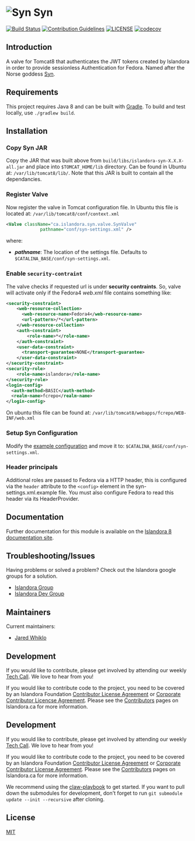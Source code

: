 # ![Syn](https://cloud.githubusercontent.com/assets/2371345/23724175/2998ecb0-0422-11e7-9009-aee3f129633f.png) Syn
[![Build Status](https://travis-ci.com/Islandora/Syn.svg?branch=master)](https://travis-ci.com/Islandora/Syn)
[![Contribution Guidelines](http://img.shields.io/badge/CONTRIBUTING-Guidelines-blue.svg)](./CONTRIBUTING.md)
[![LICENSE](https://img.shields.io/badge/license-MIT-blue.svg?style=flat-square)](./LICENSE)
[![codecov](https://codecov.io/gh/Islandora/Syn/branch/master/graph/badge.svg)](https://codecov.io/gh/Islandora/Syn)

## Introduction

A valve for Tomcat8 that authenticates the JWT tokens created by Islandora in order to provide sessionless Authentication for Fedora. Named after the Norse goddess [Syn](https://en.wikipedia.org/wiki/Syn_(goddess)).

## Requirements

This project requires Java 8 and can be built with [Gradle](https://gradle.org). To build and test locally, use `./gradlew build`.

## Installation

### Copy Syn JAR
Copy the JAR that was built above from `build/libs/islandora-syn-X.X.X-all.jar` and place into `$TOMCAT_HOME/lib` directory. Can be found in Ubuntu at: `/var/lib/tomcat8/lib/`. Note that this JAR is built to contain all the dependancies.

### Register Valve
Now register the valve in Tomcat configuration file.
In Ubuntu this file is located at: `/var/lib/tomcat8/conf/context.xml` 

```xml
<Valve className="ca.islandora.syn.valve.SynValve" 
	  		 pathname="conf/syn-settings.xml" />
```

where:
* ***pathname***: The location of the settings file. Defaults to `$CATALINA_BASE/conf/syn-settings.xml`.

### Enable `security-contraint`
The valve checks if requested url is under **security contraints**. So, valve will activate only if the Fedora4  *web.xml* file contains something like:

```xml
<security-constraint>
    <web-resource-collection>
      <web-resource-name>Fedora4</web-resource-name>
      <url-pattern>/*</url-pattern>
    </web-resource-collection>
    <auth-constraint>
        <role-name>*</role-name>
    </auth-constraint>
    <user-data-constraint>
      <transport-guarantee>NONE</transport-guarantee>
    </user-data-constraint>
</security-constraint>
<security-role>
    <role-name>islandora</role-name>
</security-role>
<login-config>
  <auth-method>BASIC</auth-method>
  <realm-name>fcrepo</realm-name>
</login-config>
```

On ubuntu this file can be found at: 
`/var/lib/tomcat8/webapps/fcrepo/WEB-INF/web.xml`

### Setup Syn Configuration
Modify the [example configuration](./conf/syn-settings.example.xml) and move it to: `$CATALINA_BASE/conf/syn-settings.xml`.

### Header principals
Additional roles are passed to Fedora via a HTTP header, this is configured via the `header` attribute to the `<config>` element in the syn-settings.xml.example file. You must also configure Fedora to read this header via its HeaderProvider.

## Documentation

Further documentation for this module is available on the [Islandora 8 documentation site](https://islandora.github.io/documentation/).

## Troubleshooting/Issues

Having problems or solved a problem? Check out the Islandora google groups for a solution.

* [Islandora Group](https://groups.google.com/forum/?hl=en&fromgroups#!forum/islandora) 
* [Islandora Dev Group](https://groups.google.com/forum/?hl=en&fromgroups#!forum/islandora-dev)

## Maintainers

Current maintainers:

* [Jared Whiklo](https://github.com/whikloj)

## Development

If you would like to contribute, please get involved by attending our weekly [Tech Call](https://github.com/islandora/documentation/wiki). We love to hear from you!

If you would like to contribute code to the project, you need to be covered by an Islandora Foundation [Contributor License Agreement](http://islandora.ca/sites/default/files/islandora_cla.pdf) or [Corporate Contributor Licencse Agreement](http://islandora.ca/sites/default/files/islandora_ccla.pdf). Please see the [Contributors](http://islandora.ca/resources/contributors) pages on Islandora.ca for more information.

## Development

If you would like to contribute, please get involved by attending our weekly [Tech Call](https://github.com/islandora/documentation/wiki). We love to hear from you!

If you would like to contribute code to the project, you need to be covered by an Islandora Foundation [Contributor License Agreement](http://islandora.ca/sites/default/files/islandora_cla.pdf) or [Corporate Contributor License Agreement](http://islandora.ca/sites/default/files/islandora_ccla.pdf). Please see the [Contributors](http://islandora.ca/resources/contributors) pages on Islandora.ca for more information.

We recommend using the [claw-playbook](https://github.com/Islandora-Devops/claw-playbook) to get started. If you want to pull down the submodules for development, don't forget to run `git submodule update --init --recursive` after cloning.

## License

[MIT](/LICENSE.txt)

